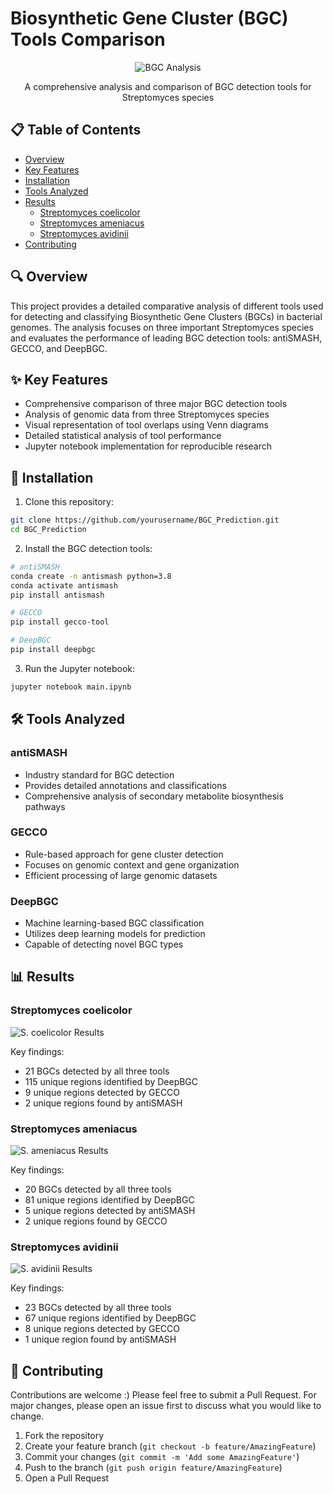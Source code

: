 # Biosynthetic Gene Cluster (BGC) Tools Comparison

<div align="center">

![BGC Analysis](figures/coelicolor_venn.png)

A comprehensive analysis and comparison of BGC detection tools for Streptomyces species

</div>

## 📋 Table of Contents
- [Overview](#-overview)
- [Key Features](#-key-features)
- [Installation](#-installation)
- [Tools Analyzed](#-tools-analyzed)
- [Results](#-results)
  - [Streptomyces coelicolor](#streptomyces-coelicolor)
  - [Streptomyces ameniacus](#streptomyces-ameniacus)
  - [Streptomyces avidinii](#streptomyces-avidinii)
- [Contributing](#-contributing)

## 🔍 Overview

This project provides a detailed comparative analysis of different tools used for detecting and classifying Biosynthetic Gene Clusters (BGCs) in bacterial genomes. The analysis focuses on three important Streptomyces species and evaluates the performance of leading BGC detection tools: antiSMASH, GECCO, and DeepBGC.

## ✨ Key Features

- Comprehensive comparison of three major BGC detection tools
- Analysis of genomic data from three Streptomyces species
- Visual representation of tool overlaps using Venn diagrams
- Detailed statistical analysis of tool performance
- Jupyter notebook implementation for reproducible research

## 🚀 Installation

1. Clone this repository:
```bash
git clone https://github.com/yourusername/BGC_Prediction.git
cd BGC_Prediction
```

2. Install the BGC detection tools:
```bash
# antiSMASH
conda create -n antismash python=3.8
conda activate antismash
pip install antismash

# GECCO
pip install gecco-tool

# DeepBGC
pip install deepbgc
```

3. Run the Jupyter notebook:
```bash
jupyter notebook main.ipynb
```

## 🛠️ Tools Analyzed

### antiSMASH
- Industry standard for BGC detection
- Provides detailed annotations and classifications
- Comprehensive analysis of secondary metabolite biosynthesis pathways

### GECCO
- Rule-based approach for gene cluster detection
- Focuses on genomic context and gene organization
- Efficient processing of large genomic datasets

### DeepBGC
- Machine learning-based BGC classification
- Utilizes deep learning models for prediction
- Capable of detecting novel BGC types

## 📊 Results

### Streptomyces coelicolor
![S. coelicolor Results](figures/coelicolor_venn.png)

Key findings:
- 21 BGCs detected by all three tools
- 115 unique regions identified by DeepBGC
- 9 unique regions detected by GECCO
- 2 unique regions found by antiSMASH

### Streptomyces ameniacus
![S. ameniacus Results](figures/ameniacus_venn.png)

Key findings:
- 20 BGCs detected by all three tools
- 81 unique regions identified by DeepBGC
- 5 unique regions detected by antiSMASH
- 2 unique regions found by GECCO

### Streptomyces avidinii
![S. avidinii Results](figures/avidinii_venn.png)

Key findings:
- 23 BGCs detected by all three tools
- 67 unique regions identified by DeepBGC
- 8 unique regions detected by GECCO
- 1 unique region found by antiSMASH

## 🤝 Contributing

Contributions are welcome :) Please feel free to submit a Pull Request. For major changes, please open an issue first to discuss what you would like to change.

1. Fork the repository
2. Create your feature branch (`git checkout -b feature/AmazingFeature`)
3. Commit your changes (`git commit -m 'Add some AmazingFeature'`)
4. Push to the branch (`git push origin feature/AmazingFeature`)
5. Open a Pull Request



